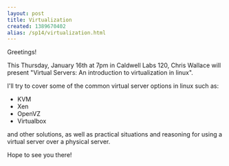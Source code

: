 ```yaml
---
layout: post
title: Virtualization
created: 1389670402
alias: /sp14/virtualization.html
---
```

Greetings!

This Thursday, January 16th at 7pm in Caldwell Labs 120, Chris Wallace will present "Virtual Servers: An introduction to virtualization in linux".

I'll try to cover some of the common virtual server options in linux such as:
- KVM
- Xen
- OpenVZ
- Virtualbox

and other solutions, as well as practical situations and reasoning for using a virtual server over a physical server.

Hope to see you there!

